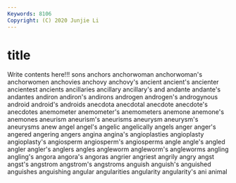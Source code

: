```yaml
---
Keywords: 8106
Copyright: (C) 2020 Junjie Li
---
```


# title

Write contents here!!!
sons 
anchors 
anchorwoman 
anchorwoman's 
anchorwomen 
anchovies 
anchovy
anchovy's 
ancient 
ancient's 
ancienter 
ancientest 
ancients 
ancillaries 
ancillary 
ancillary's 
and
andante 
andante's 
andantes 
andiron 
andiron's 
andirons 
androgen 
androgen's 
androgynous 
android
android's 
androids 
anecdota 
anecdotal 
anecdote 
anecdote's 
anecdotes 
anemometer 
anemometer's 
anemometers
anemone 
anemone's 
anemones 
aneurism 
aneurism's 
aneurisms 
aneurysm 
aneurysm's 
aneurysms 
anew
angel 
angel's 
angelic 
angelically 
angels 
anger 
anger's 
angered 
angering 
angers
angina 
angina's 
angioplasties 
angioplasty 
angioplasty's 
angiosperm 
angiosperm's 
angiosperms 
angle 
angle's
angled 
angler 
angler's 
anglers 
angles 
angleworm 
angleworm's 
angleworms 
angling 
angling's
angora 
angora's 
angoras 
angrier 
angriest 
angrily 
angry 
angst 
angst's 
angstrom
angstrom's 
angstroms 
anguish 
anguish's 
anguished 
anguishes 
anguishing 
angular 
angularities 
angularity
angularity's 
ani 
animal 
